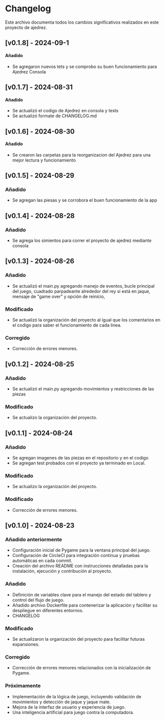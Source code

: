 # Changelog
Este archivo documenta todos los cambios significativos realizados en este proyecto de ajedrez.

## [v0.1.8] - 2024-09-1
#### Añadido
- Se agregaron nuevos tets y se comprobo su buen funcionamiento para Ajedrez Consola

## [v0.1.7] - 2024-08-31
#### Añadido
- Se actualizó el codigo de Ajedrez en consola y tests
- Se actualizó formate de CHANGELOG.md

## [v0.1.6] - 2024-08-30
#### Añadido
- Se crearon las carpetas para la reorganizacion del Ajedrez para una mejor lectura y funcionamiento


## [v0.1.5] - 2024-08-29
### Añadido
- Se agregan las piesas y se corrobora el buen funcionamiento de la app

## [v0.1.4] - 2024-08-28
### Añadido
- Se agrega los simientos para correr el proyecto de ajedrez mediante consola


## [v0.1.3] - 2024-08-26
### Añadido
- Se actualizó el main.py agregando manejo de eventos, bucle principal del juego, cuadrado parpadeante alrededor del rey si está en jaque, mensaje de "game over" y opción de reinicio,

### Modificado
- Se actualizó la organización del proyecto al igual que los comentarios en el codigo para saber el funcionamiento de cada linea.

### Corregido
- Corrección de errores menores.

## [v0.1.2] - 2024-08-25
### Añadido
- Se actualizó el main.py agregando movimientos y restricciones de las piezas

### Modificado
- Se actualizo la organización del proyecto.

## [v0.1.1] - 2024-08-24

### Añadido
- Se agregan imagenes de las piezas en el repositorio y en el codigo
- Se agregan test probados con el proyecto ya terminado en Local.

### Modificado
- Se actualizo la organización del proyecto.

### Modificado
- Corrección de errores menores.


## [v0.1.0] - 2024-08-23

### Añadido anteriormente
- Configuración inicial de Pygame para la ventana principal del juego.
- Configuración de CircleCI para integración continua y pruebas automáticas en cada commit.
- Creación del archivo README con instrucciones detalladas para la instalación, ejecución y contribución al proyecto.

### Añadido
- Definición de variables clave para el manejo del estado del tablero y control del flujo de juego.
- Añadido archivo Dockerfile para contenerizar la aplicación y facilitar su despliegue en diferentes entornos.
- CHANGELOG

### Modificado
- Se actualizaron la organización del proyecto para facilitar futuras expansiones.

### Corregido
- Corrección de errores menores relacionados con la inicialización de Pygame.

### Próximamente
- Implementación de la lógica de juego, incluyendo validación de movimientos y detección de jaque y jaque mate.
- Mejora de la interfaz de usuario y experiencia de juego.
- Una inteligencia artificial para juego contra la computadora.